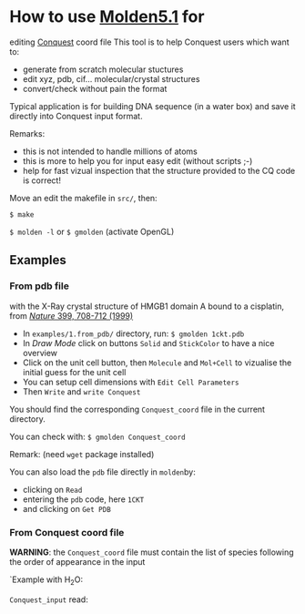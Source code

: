 # How to use [Molden5.1](http://cheminf.cmbi.ru.nl/molden/) for
editing [Conquest](http://www.order-n.org) coord file
This tool is to help Conquest users which want to:
- generate from scratch molecular stuctures
- edit xyz, pdb, cif... molecular/crystal structures 
- convert/check without pain the format

Typical application is for building DNA sequence (in a water box) and save it directly into Conquest input format.

Remarks:
- this is not intended to handle millions of atoms
- this is more to help you for input easy edit (without scripts ;-)
- help for fast vizual inspection that the structure provided to the CQ code is correct!

Move an edit the makefile in `src/`, then:

`$ make`

`$ molden -l` or `$ gmolden` (activate OpenGL)

## Examples

### From pdb file
with the X-Ray crystal structure of HMGB1 domain A bound to a cisplatin, from [*Nature* 399, 708-712 (1999)](https://www.rcsb.org/structure/1CKT)

- In `examples/1.from_pdb/` directory, run:
`$ gmolden 1ckt.pdb` 
- In *Draw Mode* click on buttons `Solid` and `StickColor` to have a
  nice overview
- Click on the unit cell button, then `Molecule` and `Mol+Cell` to
vizualise the initial guess for the unit cell
- You can setup cell dimensions with `Edit Cell Parameters`
- Then `Write` and `write Conquest`

You should find the corresponding `Conquest_coord` file in the current
directory.

You can check with:
`$ gmolden Conquest_coord` 

Remark: (need `wget` package installed)

You can also load the `pdb` file directly in `molden`by:
- clicking on `Read`
- entering the `pdb` code, here `1CKT`
- and clicking on `Get PDB`

### From Conquest coord file
**WARNING**: the `Conquest_coord` file must contain the list of species
following the order of appearance in the input

`Example with H<sub>2</sub>O:

`Conquest_input` read:



